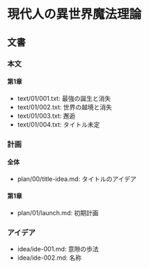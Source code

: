 # 現代人の異世界魔法理論
## 文書
### 本文
#### 第1章
- text/01/001.txt: 最強の誕生と消失
- text/01/002.txt: 世界の越境と消失
- text/01/003.txt: 邂逅
- text/01/004.txt: タイトル未定


### 計画
#### 全体
- plan/00/title-idea.md: タイトルのアイデア


#### 第1章
- plan/01/launch.md: 初期計画


### アイデア
- idea/ide-001.md: 意隙の歩法
- idea/ide-002.md: 名称

